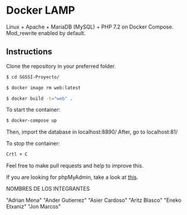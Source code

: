 
# Docker LAMP
Linux + Apache + MariaDB (MySQL) + PHP 7.2 on Docker Compose. Mod_rewrite enabled by default.

## Instructions

Clone the repository in your preferred folder.

```bash
$ cd SGSSI-Proyecto/
```

```bash
$ docker image rm web:latest
```

```bash
$ docker build -t="web" .
```

To start the container:
```bash
$ docker-compose up 
```
Then, import the database in localhost:8890/
After, go to localhost:81/

To stop the container:
```bash
Crtl + C
```

Feel free to make pull requests and help to improve this.

If you are looking for phpMyAdmin, take a look at [this](https://github.com/celsocelante/docker-lamp/issues/2).

NOMBRES DE LOS INTEGRANTES

"Adrian Mena"
"Ander Gutierrez"
"Asier Cardoso"
"Aritz Blasco"
"Eneko Etxaniz"
"Jon Marcos"
